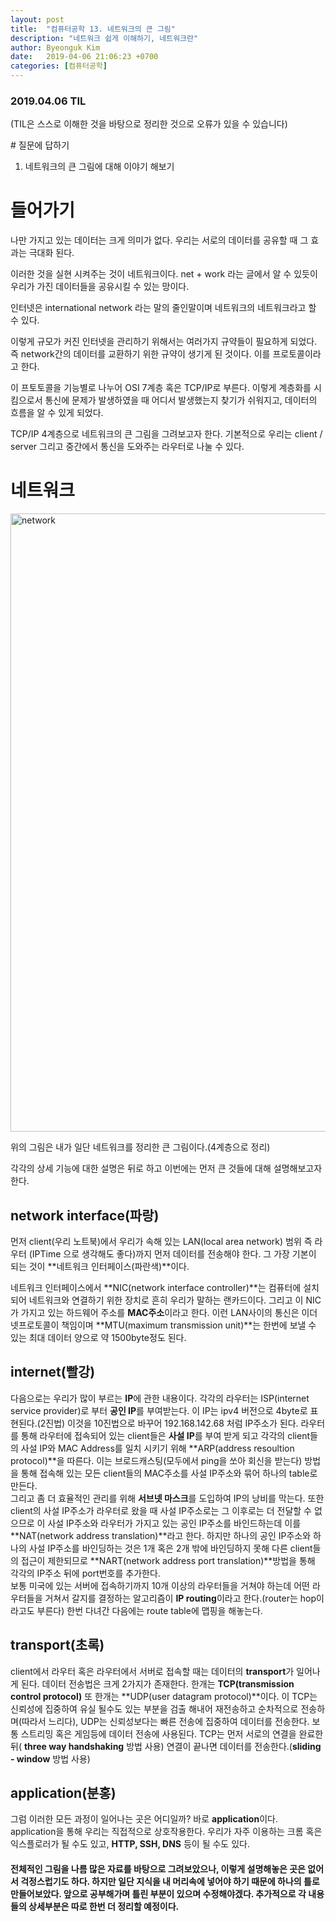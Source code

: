 ```yaml
---
layout: post
title:  "컴퓨터공학 13. 네트워크의 큰 그림"
description: "네트워크 쉽게 이해하기, 네트워크란"
author: Byeonguk Kim
date:   2019-04-06 21:06:23 +0700
categories: [컴퓨터공학]
---
```


### 2019.04.06 TIL

(TIL은 스스로 이해한 것을 바탕으로 정리한 것으로 오류가 있을 수 있습니다)

\# 질문에 답하기

1. 네트워크의 큰 그림에 대해 이야기 해보기
 
# 들어가기

나만 가지고 있는 데이터는 크게 의미가 없다. 
우리는 서로의 데이터를 공유할 때 그 효과는 극대화 된다.

이러한 것을 실현 시켜주는 것이 네트워크이다. net + work 라는 글에서 알 수 있듯이
우리가 가진 데이터들을 공유시킬 수 있는 망이다.

인터넷은 international network 라는 말의 줄인말이며 네트워크의 네트워크라고 할 수 있다.

이렇게 규모가 커진 인터넷을 관리하기 위해서는 여러가지 규약들이 필요하게 되었다.
즉 network간의 데이터를 교환하기 위한 규약이 생기게 된 것이다. 이를 프로토콜이라고 한다.

이 프토토콜을 기능별로 나누어 OSI 7계층 혹은 TCP/IP로 부른다.
이렇게 계층화를 시킴으로서 통신에 문제가 발생하였을 때 어디서 발생했는지 찾기가 쉬워지고,
데이터의 흐름을 알 수 있게 되었다.

TCP/IP 4계층으로 네트워크의 큰 그림을 그려보고자 한다.
기본적으로 우리는 client / server 그리고 중간에서 통신을 도와주는 라우터로 나눌 수 있다.

# 네트워크 

<img width="989" alt="network" src="https://user-images.githubusercontent.com/46436843/55669912-f4278180-58b7-11e9-88b3-d71abc9480ee.png">


위의 그림은 내가 일단 네트워크를 정리한 큰 그림이다.(4계층으로 정리)

각각의 상세 기능에 대한 설명은 뒤로 하고 이번에는 먼저 큰 것들에 대해 설명해보고자 한다.

## network interface(파랑)
먼저 client(우리 노트북)에서 우리가 속해 있는 LAN(local area network) 범위 즉 라우터 (IPTime 으로 생각해도 좋다)까지 먼저 데이터를 전송해야 한다. 그 가장 기본이 되는 것이 **네트워크 인터페이스(파란색)**이다. 

네트워크 인터페이스에서 **NIC(network interface controller)**는 컴퓨터에 설치되어 네트워크와 연결하기 위한 장치로 흔히 우리가 말하는 랜카드이다. 그리고 이 NIC가 가지고 있는 하드웨어 주소를 **MAC주소**이라고 한다. 이런 LAN사이의 통신은 이더넷프로토콜이 책임이며 **MTU(maximum transmission unit)**는 한번에 보낼 수 있는 최대 데이터 양으로 약 1500byte정도 된다. 

## internet(빨강)
다음으로는 우리가 많이 부르는 **IP**에 관한 내용이다. 각각의 라우터는 ISP(internet service provider)로 부터 **공인 IP**를 부여받는다. 이 IP는 ipv4 버전으로 4byte로 표현된다.(2진법)  이것을 10진법으로 바꾸어 192.168.142.68 처럼 IP주소가 된다. 라우터를 통해 라우터에 접속되어 있는 client들은 **사설 IP**를 부여 받게 되고 각각의 client들의 사설 IP와 MAC Address를 일치 시키기 위해 **ARP(address resoultion protocol)**을 따른다. 이는 브로드캐스팅(모두에서 ping을 쏘아 회신을 받는다) 방법을 통해 접속해 있는 모든 client들의 MAC주소를 사설 IP주소와 묶어 하나의 table로 만든다.   
그리고 좀 더 효율적인 관리를 위해 **서브넷 마스크**를 도입하여 IP의 낭비를 막는다.
또한 client의 사설 IP주소가 라우터로 왔을 때 사설 IP주소로는 그 이후로는 더 전달할 수 없으므로 이 사설 IP주소와 라우터가 가지고 있는 공인 IP주소를 바인드하는데 이를 **NAT(network address translation)**라고 한다. 하지만 하나의 공인 IP주소와 하나의 사설 IP주소를 바인딩하는 것은 1개 혹은 2개 밖에 바인딩하지 못해 다른 client들의 접근이 제한되므로 **NART(network address port translation)**방법을 통해 각각의 IP주소 뒤에 port번호를 추가한다.   
보통 미국에 있는 서버에 접속하기까지 10개 이상의 라우터들을 거쳐야 하는데 어떤 라우터들을 거쳐서 갈지를 결정하는 알고리즘이 **IP routing**이라고 한다.(router는 hop이라고도 부른다) 한번 다녀간 다음에는 route table에 맵핑을 해놓는다.

## transport(초록)
client에서 라우터 혹은 라우터에서 서버로 접속할 때는 데이터의 **transport**가 일어나게 된다. 데이터 전송법은 크게 2가지가 존재한다. 한개는 **TCP(transmission control protocol)** 또 한개는 **UDP(user datagram protocol)**이다. 
이 TCP는 신뢰성에 집중하여 유실 될수도 있는 부분을 검출 해내어 재전송하고 순차적으로 전송하며(따라서 느리다), UDP는 신뢰성보다는 빠른 전송에 집중하여 데이터를 전송한다. 보통 스트리밍 혹은 게임등에 데이터 전송에 사용된다. 
TCP는 먼저 서로의 연결을 완료한 뒤( **three way handshaking** 방법 사용) 연결이 끝나면 데이터를 전송한다.(**sliding  - window**  방법 사용)

## application(분홍)
그럼 이러한 모든 과정이 일어나는 곳은 어디일까? 바로 **application**이다. application을 통해 우리는 직접적으로 상호작용한다. 우리가 자주 이용하는 크롬 혹은 익스플로러가 될 수도 있고, **HTTP, SSH, DNS** 등이 될 수도 있다.


#### 전체적인 그림을 나름 많은 자료를 바탕으로 그려보았으나, 이렇게 설명해놓은 곳은 없어서 걱정스럽기도 하다. 하지만 일단 지식을 내 머리속에 넣어야 하기 때문에 하나의 틀로 만들어보았다. 앞으로 공부해가며 틀린 부분이 있으며 수정해야겠다. 추가적으로 각 내용들의 상세부분은 따로 한번 더 정리할 예정이다.

